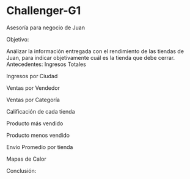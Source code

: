 # Challenger-G1
Asesoría para negocio de Juan

Objetivo:

Análizar la información entregada con el rendimiento de las tiendas de Juan, para indicar objetivamente cuál es la tienda que debe cerrar.
Antecedentes:
Ingresos Totales

Ingresos por Ciudad

Ventas por Vendedor

Ventas por Categoría

Calificación de cada tienda

Producto más vendido

Producto menos vendido

Envío Promedio por tienda

Mapas de Calor

Conclusión:





